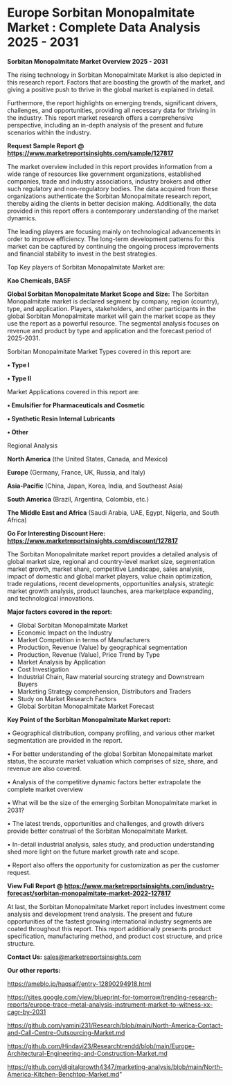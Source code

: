 # Europe Sorbitan Monopalmitate Market : Complete Data Analysis 2025 - 2031

<Strong> Sorbitan Monopalmitate Market Overview 2025 - 2031</strong>

The rising technology in Sorbitan Monopalmitate Market is also depicted in this research report. Factors that are boosting the growth of the market, and giving a positive push to thrive in the global market is explained in detail.

Furthermore, the report highlights on emerging trends, significant drivers, challenges, and opportunities, providing all necessary data for thriving in the industry. This report market research offers a comprehensive perspective, including an in-depth analysis of the present and future scenarios within the industry.

<strong>Request Sample Report @ <a href=https://www.marketreportsinsights.com/sample/127817>https://www.marketreportsinsights.com/sample/127817</a></strong>

The market overview included in this report provides information from a wide range of resources like government organizations, established companies, trade and industry associations, industry brokers and other such regulatory and non-regulatory bodies. The data acquired from these organizations authenticate the Sorbitan Monopalmitate research report, thereby aiding the clients in better decision making. Additionally, the data provided in this report offers a contemporary understanding of the market dynamics.

The leading players are focusing mainly on technological advancements in order to improve efficiency. The long-term development patterns for this market can be captured by continuing the ongoing process improvements and financial stability to invest in the best strategies.

Top Key players of Sorbitan Monopalmitate Market are:

<strong>Kao Chemicals, BASF</strong>

<strong><b>Global Sorbitan Monopalmitate Market Scope and Size:</b></strong>
The Sorbitan Monopalmitate market is declared segment by company, region (country), type, and application. Players, stakeholders, and other participants in the global Sorbitan Monopalmitate market will gain the market scope as they use the report as a powerful resource. The segmental analysis focuses on revenue and product by type and application and the forecast period of 2025-2031.

Sorbitan Monopalmitate Market Types covered in this report are:

<strong>• Type I

• Type II</strong>

Market Applications covered in this report are:

<strong>• Emulsifier for Pharmaceuticals and Cosmetic

• Synthetic Resin Internal Lubricants

• Other</strong> 

Regional Analysis

<strong>North America</strong> (the United States, Canada, and Mexico)

<strong>Europe</strong> (Germany, France, UK, Russia, and Italy)

<strong>Asia-Pacific</strong> (China, Japan, Korea, India, and Southeast Asia)

<strong>South America</strong> (Brazil, Argentina, Colombia, etc.)

<strong>The Middle East and Africa</strong> (Saudi Arabia, UAE, Egypt, Nigeria, and South Africa)

<strong>Go For Interesting Discount Here: <a href=https://www.marketreportsinsights.com/discount/127817>https://www.marketreportsinsights.com/discount/127817</a></strong>

The Sorbitan Monopalmitate market report provides a detailed analysis of global market size, regional and country-level market size, segmentation market growth, market share, competitive Landscape, sales analysis, impact of domestic and global market players, value chain optimization, trade regulations, recent developments, opportunities analysis, strategic market growth analysis, product launches, area marketplace expanding, and technological innovations.

<strong><b>Major factors covered in the report:</b></strong>
<ul>
  <li>Global Sorbitan Monopalmitate Market </li>
  <li>Economic Impact on the Industry</li>
  <li>Market Competition in terms of Manufacturers</li>
  <li>Production, Revenue (Value) by geographical segmentation</li>
  <li>Production, Revenue (Value), Price Trend by Type</li>
  <li>Market Analysis by Application</li>
  <li>Cost Investigation</li>
  <li>Industrial Chain, Raw material sourcing strategy and Downstream Buyers</li>
  <li>Marketing Strategy comprehension, Distributors and Traders</li>
  <li>Study on Market Research Factors</li>
  <li>Global Sorbitan Monopalmitate Market Forecast</li>
</ul>

<strong><b>Key Point of the Sorbitan Monopalmitate Market report:</b></strong>

• Geographical distribution, company profiling, and various other market segmentation are provided in the report.

• For better understanding of the global Sorbitan Monopalmitate market status, the accurate market valuation which comprises of size, share, and revenue are also covered.

• Analysis of the competitive dynamic factors better extrapolate the complete market overview

• What will be the size of the emerging Sorbitan Monopalmitate market in 2031?

• The latest trends, opportunities and challenges, and growth drivers provide better construal of the Sorbitan Monopalmitate Market.

• In-detail industrial analysis, sales study, and production understanding shed more light on the future market growth rate and scope.

• Report also offers the opportunity for customization as per the customer request.

<strong><b>View Full Report @ <a href=https://www.marketreportsinsights.com/industry-forecast/sorbitan-monopalmitate-market-2022-127817>https://www.marketreportsinsights.com/industry-forecast/sorbitan-monopalmitate-market-2022-127817</a></b></strong>


At last, the Sorbitan Monopalmitate Market report includes investment come analysis and development trend analysis. The present and future opportunities of the fastest growing international industry segments are coated throughout this report. This report additionally presents product specification, manufacturing method, and product cost structure, and price structure.

<strong>Contact Us:</strong>
sales@marketreportsinsights.com

<strong>Our other reports:</strong>

<a href=https://ameblo.jp/haqsaif/entry-12890294918.html>https://ameblo.jp/haqsaif/entry-12890294918.html</a>

<a href=https://sites.google.com/view/blueprint-for-tomorrow/trending-research-reports/europe-trace-metal-analysis-instrument-market-to-witness-xx-cagr-by-2031>https://sites.google.com/view/blueprint-for-tomorrow/trending-research-reports/europe-trace-metal-analysis-instrument-market-to-witness-xx-cagr-by-2031</a>

<a href=https://github.com/yamini231/Research/blob/main/North-America-Contact-and-Call-Centre-Outsourcing-Market.md>https://github.com/yamini231/Research/blob/main/North-America-Contact-and-Call-Centre-Outsourcing-Market.md</a>

<a href=https://github.com/Hindavi23/Researchtrendd/blob/main/Europe-Architectural-Engineering-and-Construction-Market.md>https://github.com/Hindavi23/Researchtrendd/blob/main/Europe-Architectural-Engineering-and-Construction-Market.md</a>

<a href=https://github.com/digitalgrowth4347/marketing-analysis/blob/main/North-America-Kitchen-Benchtop-Market.md>https://github.com/digitalgrowth4347/marketing-analysis/blob/main/North-America-Kitchen-Benchtop-Market.md</a>"
